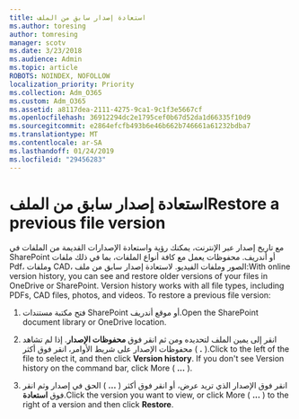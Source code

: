 ```yaml
---
title: استعادة إصدار سابق من الملف
ms.author: toresing
author: tomresing
manager: scotv
ms.date: 3/23/2018
ms.audience: Admin
ms.topic: article
ROBOTS: NOINDEX, NOFOLLOW
localization_priority: Priority
ms.collection: Adm_O365
ms.custom: Adm_O365
ms.assetid: a8117dea-2111-4275-9ca1-9c1f3e5667cf
ms.openlocfilehash: 36912294dc2e1795cef0b67d52da1d66335f10d9
ms.sourcegitcommit: e2864efcfb493b6e46b662b746661a61232bdba7
ms.translationtype: MT
ms.contentlocale: ar-SA
ms.lasthandoff: 01/24/2019
ms.locfileid: "29456283"
---
```

# <a name="restore-a-previous-file-version"></a><span data-ttu-id="c8675-102">استعادة إصدار سابق من الملف</span><span class="sxs-lookup"><span data-stu-id="c8675-102">Restore a previous file version</span></span>

<span data-ttu-id="c8675-p101">مع تاريخ إصدار عبر الإنترنت، يمكنك رؤية واستعادة الإصدارات القديمة من الملفات في SharePoint أو أندريف. محفوظات يعمل مع كافة أنواع الملفات، بما في ذلك ملفات Pdf، وملفات CAD، الصور وملفات الفيديو. لاستعادة إصدار سابق من ملف:</span><span class="sxs-lookup"><span data-stu-id="c8675-p101">With online version history, you can see and restore older versions of your files in OneDrive or SharePoint. Version history works with all file types, including PDFs, CAD files, photos, and videos. To restore a previous file version:</span></span>
  
1. <span data-ttu-id="c8675-106">فتح مكتبة مستندات SharePoint أو موقع أندريف.</span><span class="sxs-lookup"><span data-stu-id="c8675-106">Open the SharePoint document library or OneDrive location.</span></span>
    
2. <span data-ttu-id="c8675-p102">انقر إلى يمين الملف لتحديده ومن ثم انقر فوق **محفوظات الإصدار**. إذا لم تشاهد محفوظات الإصدار على شريط الأوامر، انقر فوق أكثر ( **.** ).</span><span class="sxs-lookup"><span data-stu-id="c8675-p102">Click to the left of the file to select it, and then click **Version history**. If you don't see Version history on the command bar, click More ( **...** ).</span></span> 
    
3. <span data-ttu-id="c8675-109">انقر فوق الإصدار الذي تريد عرض، أو انقر فوق أكثر ( **...** ) الحق في إصدار وثم انقر فوق **استعادة**.</span><span class="sxs-lookup"><span data-stu-id="c8675-109">Click the version you want to view, or click More ( **...** ) to the right of a version and then click **Restore**.</span></span>
    

